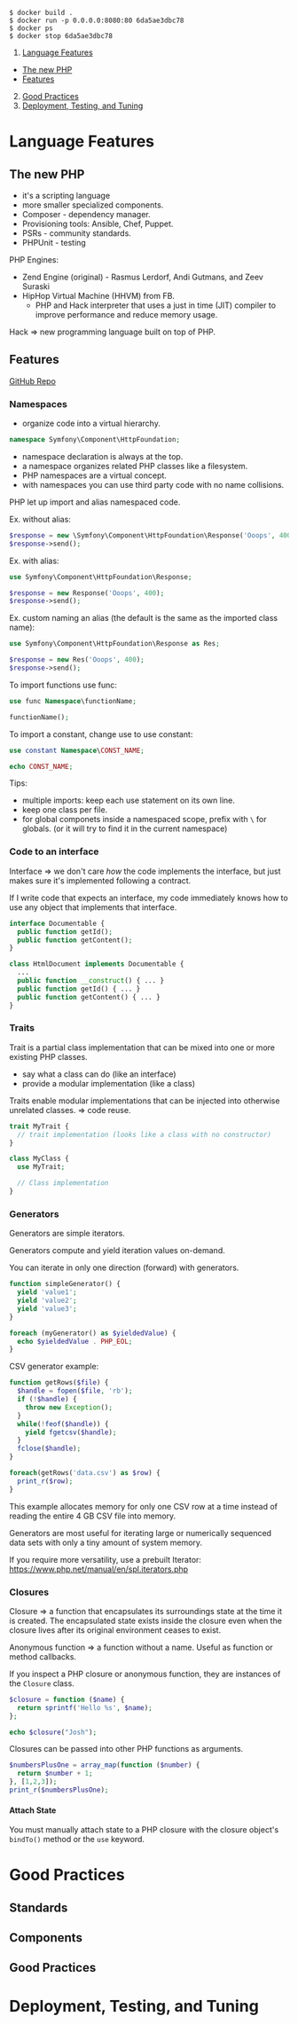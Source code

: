 ```
$ docker build .
$ docker run -p 0.0.0.0:8080:80 6da5ae3dbc78
$ docker ps
$ docker stop 6da5ae3dbc78
```

1. [Language Features](#language-features)
  * [The new PHP](#the-new-php)
  * [Features](#features)
2. [Good Practices](#good-practices)
3. [Deployment, Testing, and Tuning](#deployment-testing-and-tuning)

# Language Features

## The new PHP

* it's a scripting language 
* more smaller specialized components.
* Composer - dependency manager.
* Provisioning tools: Ansible, Chef, Puppet.
* PSRs - community standards.
* PHPUnit - testing

PHP Engines:
* Zend Engine (original) - Rasmus Lerdorf, Andi Gutmans, and Zeev Suraski
* HipHop Virtual Machine (HHVM) from FB.
  * PHP and Hack interpreter that uses a just in time (JIT) compiler to improve performance and reduce memory usage.

Hack => new programming language built on top of PHP.

## Features

[GitHub Repo](https://github.com/codeguy/modern-php)

### Namespaces

* organize code into a virtual hierarchy.

```php 
namespace Symfony\Component\HttpFoundation;
```

* namespace declaration is always at the top.
* a namespace organizes related PHP classes like a filesystem.
* PHP namespaces are a virtual concept.
* with namespaces you can use third party code with no name collisions.

PHP let up import and alias namespaced code.

Ex. without alias:
```php
$response = new \Symfony\Component\HttpFoundation\Response('Ooops', 400);
$response->send();
```

Ex. with alias:
```php
use Symfony\Component\HttpFoundation\Response;

$response = new Response('Ooops', 400);
$response->send();
```

Ex. custom naming an alias (the default is the same as the imported class name):
```php
use Symfony\Component\HttpFoundation\Response as Res;

$response = new Res('Ooops', 400);
$response->send();
```

To import functions use func:
```php
use func Namespace\functionName;

functionName();
```

To import a constant, change use to use constant:
```php
use constant Namespace\CONST_NAME;

echo CONST_NAME;
```

Tips:
* multiple imports: keep each use statement on its own line.
* keep one class per file.
* for global componets inside a namespaced scope, prefix with `\` for globals. (or it will try to find it in the current namespace)

### Code to an interface

Interface => we don't care *how* the code implements the interface, but just makes sure it's implemented following a contract.

If I write code that expects an interface, my code immediately knows how to use any object that implements that interface.

```php
interface Documentable {
  public function getId();
  public function getContent();
}

class HtmlDocument implements Documentable {
  ...
  public function __construct() { ... }
  public function getId() { ... }
  public function getContent() { ... }
}
```

### Traits

Trait is a partial class implementation that can be mixed into one or more existing PHP classes.

* say what a class can do (like an interface)
* provide a modular implementation (like a class)

Traits enable modular implementations that can be injected into otherwise unrelated classes. => code reuse.

```php
trait MyTrait {
  // trait implementation (looks like a class with no constructor)
}

class MyClass {
  use MyTrait;

  // Class implementation
}
```

### Generators

Generators are simple iterators.

Generators compute and yield iteration values on-demand.

You can iterate in only one direction (forward) with generators.

```php
function simpleGenerator() {
  yield 'value1';
  yield 'value2';
  yield 'value3';
}

foreach (myGenerator() as $yieldedValue) {
  echo $yieldedValue . PHP_EOL;
}
```

CSV generator example:

```php
function getRows($file) {
  $handle = fopen($file, 'rb');
  if (!$handle) {
    throw new Exception();
  }
  while(!feof($handle)) {
    yield fgetcsv($handle);
  }
  fclose($handle);
}

foreach(getRows('data.csv') as $row) {
  print_r($row);
}
```

This example allocates memory for only one CSV row at a time instead of reading the entire 4 GB CSV file into memory.

Generators are most useful for iterating large or numerically sequenced data sets with only a tiny amount of system memory.

If you require more versatility, use a prebuilt Iterator: https://www.php.net/manual/en/spl.iterators.php

### Closures

Closure => a function that encapsulates its surroundings state at the time it is created. The encapsulated state exists inside the closure even when the closure lives after its original environment ceases to exist.

Anonymous function => a function without a name. Useful as function or method callbacks.

If you inspect a PHP closure or anonymous function, they are instances of the `Closure` class.

```php
$closure = function ($name) {
  return sprintf('Hello %s', $name);
};

echo $closure("Josh");
```

Closures can be passed into other PHP functions as arguments.

```php
$numbersPlusOne = array_map(function ($number) {
  return $number + 1;
}, [1,2,3]);
print_r($numbersPlusOne);
```

#### Attach State

You must manually attach state to a PHP closure with the closure object's `bindTo()` method or the `use` keyword.

# Good Practices

## Standards

## Components

## Good Practices

# Deployment, Testing, and Tuning
